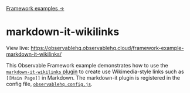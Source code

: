 [Framework examples →](../)

# markdown-it-wikilinks

View live: <https://observablehq.observablehq.cloud/framework-example-markdown-it-wikilinks/>

This Observable Framework example demonstrates how to use the [`markdown-it-wikilinks` plugin](https://github.com/jsepia/markdown-it-wikilinks) to create use Wikimedia-style links such as `[[Main Page]]` in Markdown. The markdown-it plugin is registered in the config file, [`observablehq.config.js`](./observablehq.config.js).
